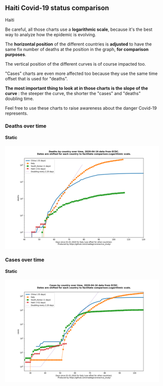 ## Haiti Covid-19 status comparison 

Haiti



Be careful, all those charts use a **logarithmic scale**, because it's the best way to analyze how the epidemic is evolving.
 
The **horizontal position** of the different countries is **adjusted** to have the same fix number of deaths at the position in the graph, **for comparison purposes**.

The vertical position of the different curves is of course impacted too.

"Cases" charts are even more affected too because they use the same time offset that is used for "deaths".

**The most important thing to look at in those charts is the slope of the curve** : the steeper the curve, the shorter the "cases" and "deaths" doubling time.

Feel free to use these charts to raise awareness about the danger Covid-19 represents. 


 
### Deaths over time
 
#### Static
![Haiti covid-19 deaths static chart](https://raw.githubusercontent.com/madlag/coronavirus_study/master/notebooks/graphs/2020-04-16/countries/Haiti/2020-04-16_Haiti_deaths.png "Haiti covid-19 deaths static chart")   

 
### Cases over time
 
#### Static
![Haiti covid-19 cases static chart](https://raw.githubusercontent.com/madlag/coronavirus_study/master/notebooks/graphs/2020-04-16/countries/Haiti/2020-04-16_Haiti_cases.png "Haiti covid-19 cases static chart")   

